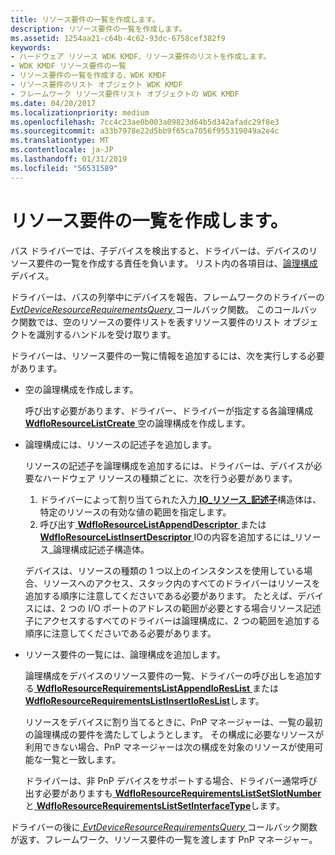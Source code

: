 ```yaml
---
title: リソース要件の一覧を作成します。
description: リソース要件の一覧を作成します。
ms.assetid: 1254aa21-c64b-4c62-93dc-6758cef382f9
keywords:
- ハードウェア リソース WDK KMDF、リソース要件のリストを作成します。
- WDK KMDF リソース要件の一覧
- リソース要件の一覧を作成する、WDK KMDF
- リソース要件のリスト オブジェクト WDK KMDF
- フレームワーク リソース要件リスト オブジェクトの WDK KMDF
ms.date: 04/20/2017
ms.localizationpriority: medium
ms.openlocfilehash: 7cc4c23ae0b003a09823d64b5d342afadc29f8e3
ms.sourcegitcommit: a33b7978e22d5bb9f65ca7056f955319049a2e4c
ms.translationtype: MT
ms.contentlocale: ja-JP
ms.lasthandoff: 01/31/2019
ms.locfileid: "56531589"
---
```

# <a name="creating-a-resource-requirements-list"></a>リソース要件の一覧を作成します。


バス ドライバーでは、子デバイスを検出すると、ドライバーは、デバイスのリソース要件の一覧を作成する責任を負います。 リスト内の各項目は、[論理構成](https://msdn.microsoft.com/library/windows/hardware/ff547012#ddk-logical-configurations-kg)デバイス。

ドライバーは、バスの列挙中にデバイスを報告、フレームワークのドライバーの[ *EvtDeviceResourceRequirementsQuery* ](https://msdn.microsoft.com/library/windows/hardware/ff540894)コールバック関数。 このコールバック関数では、空のリソースの要件リストを表すリソース要件のリスト オブジェクトを識別するハンドルを受け取ります。

ドライバーは、リソース要件の一覧に情報を追加するには、次を実行しする必要があります。

-   空の論理構成を作成します。

    呼び出す必要があります、ドライバー、ドライバーが指定する各論理構成[ **WdfIoResourceListCreate** ](https://msdn.microsoft.com/library/windows/hardware/ff548502)空の論理構成を作成します。

-   論理構成には、リソースの記述子を追加します。

    リソースの記述子を論理構成を追加するには、ドライバーは、デバイスが必要なハードウェア リソースの種類ごとに、次を行う必要があります。

    1.  ドライバーによって割り当てられた入力[ **IO\_リソース\_記述子**](https://msdn.microsoft.com/library/windows/hardware/ff550598)構造体は、特定のリソースの有効な値の範囲を指定します。
    2.  呼び出す[ **WdfIoResourceListAppendDescriptor** ](https://msdn.microsoft.com/library/windows/hardware/ff548498)または[ **WdfIoResourceListInsertDescriptor** ](https://msdn.microsoft.com/library/windows/hardware/ff548513) IOの内容を追加するには\_リソース\_論理構成記述子構造体。

    デバイスは、リソースの種類の 1 つ以上のインスタンスを使用している場合、リソースへのアクセス、スタック内のすべてのドライバーはリソースを追加する順序に注意してくださいである必要があります。 たとえば、デバイスには、2 つの I/O ポートのアドレスの範囲が必要とする場合リソース記述子にアクセスするすべてのドライバーは論理構成に、2 つの範囲を追加する順序に注意してくださいである必要があります。

-   リソース要件の一覧には、論理構成を追加します。

    論理構成をデバイスのリソース要件の一覧、ドライバーの呼び出しを追加する[ **WdfIoResourceRequirementsListAppendIoResList** ](https://msdn.microsoft.com/library/windows/hardware/ff548537)または[ **WdfIoResourceRequirementsListInsertIoResList**](https://msdn.microsoft.com/library/windows/hardware/ff548560)します。

    リソースをデバイスに割り当てるときに、PnP マネージャーは、一覧の最初の論理構成の要件を満たしてしようとします。 その構成に必要なリソースが利用できない場合、PnP マネージャーは次の構成を対象のリソースが使用可能な一覧と一致します。

    ドライバーは、非 PnP デバイスをサポートする場合、ドライバー通常呼び出す必要がありますも[ **WdfIoResourceRequirementsListSetSlotNumber** ](https://msdn.microsoft.com/library/windows/hardware/ff548579)と[ **WdfIoResourceRequirementsListSetInterfaceType**](https://msdn.microsoft.com/library/windows/hardware/ff548577)します。

ドライバーの後に[ *EvtDeviceResourceRequirementsQuery* ](https://msdn.microsoft.com/library/windows/hardware/ff540894)コールバック関数が返す、フレームワーク、リソース要件の一覧を渡します PnP マネージャー。

 

 





